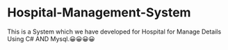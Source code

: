 # Hospital-Management-System
This is a System which we have developed for Hospital for Manage Details Using C# AND Mysql.😀😀😀😀
